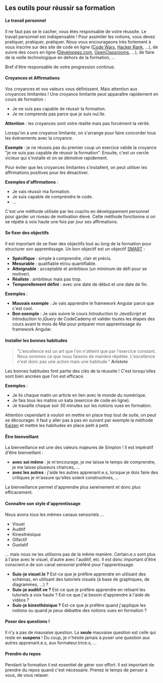 ## Les outils pour réussir sa formation
#### Le travail personnel
Il ne faut pas se le cacher, vous êtes responsable de votre réussite. Le travail personnel est indispensable ! Pour assimiler les notions, vous devez pratiquer, pratiquer, pratiquer. Nous vous encourageons très fortement à vous inscrire sur des site de code en ligne ([Code Wars](https://www.codewars.com), [Hacker Rank](https://www.hackerrank.com), ...), de suivre des cours en ligne ([Développez.com](https://www.developpez.com/), [OpenClassrooms](https://openclassrooms.com/), ...), de faire de la veille technologique en dehors de la formation, ...

Bref d'être responsable de votre progression continue.

#### Croyances et Affirmations
Vos croyances et vos valeurs vous définissent. Mais attention aux croyances limitantes ! Une croyance limitante peut apparaître rapidement en cours de formation :
* Je ne suis pas capable de réussir la formation.
* Je ne comprends pas parce que je suis nul.lle.

**Attention** : les croyances sont votre réalité mais pas forcément la vérité.

Lorsqu'on a une croyance limitante, on s'arrange pour faire concorder tous les événements avec la croyance.

**Exemple** : je ne réussis pas du premier coup un exercice valide la croyance "je ne suis pas capable de réussir la formation". Ensuite, c'est un cercle vicieux qui s'installe et on se démotive rapidement.

Pour éviter que les croyances limitantes s'installent, on peut utiliser les affirmations positives pour les désactiver.

**Exemples d'affirmations** :
* Je vais réussir ma formation.
* Je suis capable de comprendre le code.
* ...

C'est une méthode utilisée par les coachs en développement personnel pour garder un niveau de motivation élevé. Cette méthode fonctionne si on se répète à voix haute une fois par jour ses affirmations.


#### Se fixer des objectifs
Il est important de se fixer des objectifs tout au long de la formation pour structurer son apprentissage. Un bon objectif est un objectif [SMART](https://fr.wikipedia.org/wiki/Objectifs_et_indicateurs_SMART) :
* **Spécifique** : simple à comprendre, clair et précis.
* **Mesurable** : qualifiable et/ou quantifiable.
* **Atteignable** : acceptable et ambitieux (un minimum de défi pour se motiver).
* **Réaliste** : ambitieux mais pas trop.
* **Temporellement défini** : avec une date de début et une date de fin.

**Exemples** :
* **Mauvais exemple** : Je vais apprendre le framework Angular parce que c'est cool.
* **Bon exemple** : Je vais suivre le cours _Introduction to JavaScript_ et _Introduction to jQuery_ de CodeCademy et valider toutes les étapes des cours avant le mois de Mai pour préparer mon apprentissage du framework Angular.


#### Installer les bonnes habitudes
> "L'excellence est un art que l'on n'atteint que par l'exercice constant. Nous sommes ce que nous faisons de manière répétée. L'excellence n'est donc pas une action mais une habitude." **Aristote**

Les bonnes habitudes font partie des clés de la réussite ! C'est lorsqu'elles sont bien ancrées que l'on est efficace.

**Exemples** :
* Je lis chaque matin un article en lien avec le monde du numérique.
* Je fais tous les matins un kata (exercice de code en ligne).
* Je travaille chaque soir 30 minutes sur les notions vues en formation.

Attention cependant à vouloir en mettre en place trop tout de suite, on peut se décourager. Il faut y aller pas à pas en suivant par exemple la méthode [Kaizen](https://fr.wikipedia.org/wiki/Kaizen) et mettre les habitudes en place petit à petit.


#### Être bienveillant
La bienveillance est une des valeurs majeures de Simplon ! Il est impératif d'être bienveillant :
* **avec soi même** : je m'encourage, je me laisse le temps de comprendre, je me laisse plusieurs chances, ...
* **avec les autres** : j'aide les autres apprenant.e.s, lorsque je dois faire des critiques je m'assure qu'elles soient constructives, ...

La bienveillance permet d'apprendre plus sereinement et donc plus efficacement.


#### Connaître son style d'apprentissage
Nous avons tous les mêmes canaux sensoriels ...
* Visuel
* Auditif
* Kinesthésique
* Olfactif
* Gustatif

... mais nous ne les utilisons pas de la même manière. Certain.e.s sont plus à l'aise avec le visuel, d'autre avec l'auditif, etc. Il est donc important d'être conscient.e de son canal sensoriel préféré pour l'apprentissage.

* **Suis-je visuel.le ?** Est-ce que je préfère apprendre en utilisant des schémas, en utilisant des tutoriels visuels (à base de graphiques, de diagrammes, ...) ?
* **Suis-je auditif.ve ?** Est-ce que je préfère apprendre en relisant les tutoriels à voix haute ? Est-ce que j'ai besoin d'apprendre à l'aide de vidéos ?
* **Suis-je kinesthésique ?** Est-ce que je préfère quand j'applique les notions ou quand je peux débattre des notions vues en formation ?

#### Poser des questions !
Il n'y a pas de mauvaise question. La **seule** mauvaise question est celle qui reste en **suspens** ! Du coup, je n'hésite jamais à poser une question aux autres apprenant.e.s, aux formateur.trice.s, ...

#### Prendre du repos
Pendant la formation il est essentiel de gérer son effort. Il est important de prendre du repos quand c'est nécessaire. Prenez le temps de penser à vous, de vous relaxer.
